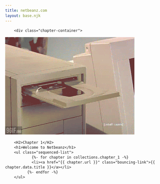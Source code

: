 ```yaml
---
title: netbeanz.com
layout: base.njk
---
```




<div class="post-list">

        <div class="chapter-container">
<div class="chapter-image">
        <img src="./images/computer.gif" alt="e">

        <H2>Chapter 1</H2>
        <h1>Welcome to Netbeanz</h1>
        <ul class="sequenced-list">
                {%- for chapter in collections.chapter_1 -%}
                <li><a href="{{ chapter.url }}" class="bouncing-link">{{ chapter.data.title }}</a></li> 
              {%- endfor -%}
        </ul>
       

</div>
</div>

</div>
